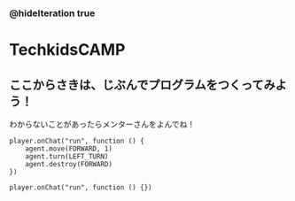 ### @hideIteration true
# TechkidsCAMP

## ここからさきは、じぶんでプログラムをつくってみよう！
わからないことがあったらメンターさんをよんでね！

```ghost
player.onChat("run", function () {
    agent.move(FORWARD, 1)
    agent.turn(LEFT_TURN)
    agent.destroy(FORWARD)
})
```

```template
player.onChat("run", function () {})

```